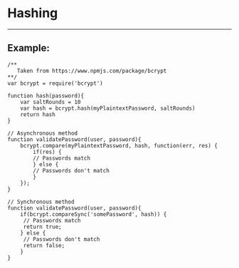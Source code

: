 # Hashing
-------

## Example:

	/**
	   Taken from https://www.npmjs.com/package/bcrypt
	**/
	var bcrypt = require('bcrypt')
	
	function hash(password){
		var saltRounds = 10
		var hash = bcrypt.hash(myPlaintextPassword, saltRounds)
		return hash
	}

	// Asynchronous method
	function validatePassword(user, password){
		bcrypt.compare(myPlaintextPassword, hash, function(err, res) {
			if(res) {
			// Passwords match
			} else {
			// Passwords don't match
		  	} 
		});
	}

	// Synchronous method
	function validatePassword(user, password){
		if(bcrypt.compareSync('somePassword', hash)) {
		 // Passwords match
		 return true;
		} else {
		 // Passwords don't match
		 return false;
		}
	}
